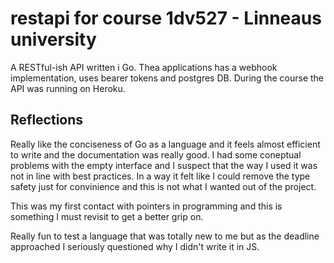# restapi for course 1dv527 - Linneaus university

A RESTful-ish API written i Go. Thea applications has a webhook implementation, uses bearer tokens and postgres DB. During the course the API was running on Heroku.

## Reflections
Really like the conciseness of Go as a language and it feels almost efficient to write and the documentation was really good. I had some coneptual problems with the empty interface and I suspect that the way I used it was not in line with best practices. In a way it felt like I could remove the type safety just for convinience and this is not what I wanted out of the project.

This was my first contact with pointers in programming and this is something I must revisit to get a better grip on.

Really fun to test a language that was totally new to me but as the deadline approached I seriously questioned why I didn't write it in JS.

